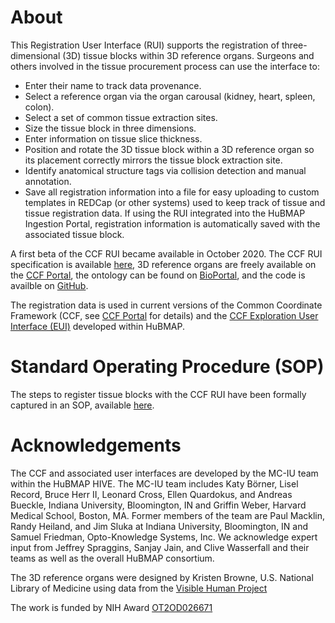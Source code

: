 # About

This Registration User Interface (RUI) supports the registration of three-dimensional (3D) tissue blocks within 3D reference organs. Surgeons and others involved in the tissue procurement process can use the interface to:
-  Enter their name to track data provenance.
- Select a reference organ via the organ carousal (kidney, heart, spleen, colon).
- Select a set of common tissue extraction sites.
- Size the tissue block in three dimensions.
- Enter information on tissue slice thickness.
- Position and rotate the 3D tissue block within a 3D reference organ so its placement correctly mirrors the tissue block extraction site.
- Identify anatomical structure tags via collision detection and manual annotation.
- Save all registration information into a file for easy uploading to custom templates in REDCap (or other systems) used to keep track of tissue and tissue registration data. If using the RUI integrated into the HuBMAP Ingestion Portal, registration information is automatically saved with the associated tissue block.

A first beta of the CCF RUI became available in October 2020. The CCF RUI specification is available [here](https://drive.google.com/drive/folders/1yXXHObo5bnwlFti9adetGP5eLOBxBrec?usp=sharing), 3D reference organs are freely available on the [CCF Portal](https://hubmapconsortium.github.io/ccf/pages/ccf-3d-reference-library.html), the ontology can be found on [BioPortal](https://bioportal.bioontology.org/ontologies/CCF/), and the code is availble on   [GitHub](https://github.com/hubmapconsortium/ccf-ui/).

The registration data is used in current versions of the Common Coordinate Framework (CCF, see [CCF Portal](https://hubmapconsortium.github.io/ccf/") for details) and the [CCF Exploration User Interface (EUI)](https://portal.hubmapconsortium.org/ccf-eui) developed within HuBMAP.

# Standard Operating Procedure (SOP)

The steps to register tissue blocks with the CCF RUI have been formally captured in an SOP, available [here](https://docs.google.com/document/d/11jKl__ltdDO3PBMHgHpZnIcZTNuxGUpX_94l6CtTP2I/edit?usp=sharing).

# Acknowledgements

The CCF and associated user interfaces are developed by the MC-IU team within the HuBMAP HIVE. The MC-IU team includes Katy Börner, Lisel Record, Bruce Herr II, Leonard Cross, Ellen Quardokus, and Andreas Bueckle, Indiana University, Bloomington, IN and Griffin Weber, Harvard Medical School, Boston, MA. Former members of the team are Paul Macklin, Randy Heiland, and Jim Sluka at Indiana University, Bloomington, IN and Samuel Friedman, Opto-Knowledge Systems, Inc. We acknowledge expert input from Jeffrey Spraggins, Sanjay Jain, and Clive Wasserfall and their teams as well as the overall HuBMAP consortium.

The 3D reference organs were designed by Kristen Browne, U.S. National Library of Medicine using data from the [Visible Human Project](https://www.nlm.nih.gov/research/visible/visible_human.html)

The work is funded by NIH Award [OT2OD026671](https://projectreporter.nih.gov/project_info_description.cfm?aid=9687220)
